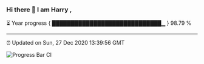 ### Hi there 👋 I am Harry , 

⏳ Year progress { █████████████████████████████▁ } 98.79 %

---

⏰ Updated on Sun, 27 Dec 2020 13:39:56 GMT

![Progress Bar CI](https://github.com/duykhang68/duykhang68/workflows/Progress%20Bar%20CI/badge.svg)
